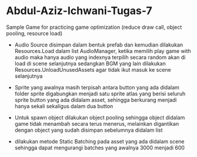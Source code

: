 # Abdul-Aziz-Ichwani-Tugas-7
Sample Game for practicing game optimization (reduce draw call, object pooling, resource load)

- Audio Source disimpan dalam bentuk prefab dan kemudian dilakukan Resources.Load dalam list AudioManager, ketika memilih play game with audio maka hanya audio yang indexnya terpilih secara random akan di load di scene selanjutnya sedangkan BGM yang lain dilakukan Resources.UnloadUnusedAssets agar tidak ikut masuk ke scene selanjutnya

- Sprite yang awalnya masih terpisah antara button yang ada didalam folder sprite digabungkan menjadi satu sprite atlas yang berisi seluruh sprite button yang ada didalam asset, sehingga berkurang menjadi hanya sekali sekaligus dalam dua button 

- Untuk spawn object dilakukan object pooling sehingga object didalam game tidak menambah secara terus menerus, melainkan digantikan dengan object yang sudah disimpan sebelumnya didalam list

- dilakukan metode Static Batching pada asset yang ada didalam scene sehingga dapat mengurangi batches yang awalnya 3000 menjadi 600
